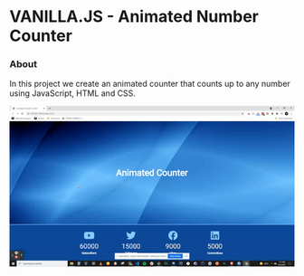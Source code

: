 # VANILLA.JS - Animated Number Counter

### About

In this project we create an animated counter that counts up to any number using JavaScript, HTML and CSS.

![example_gif](./example.gif)
